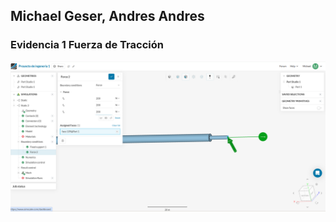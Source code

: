 ## Michael Geser, Andres Andres

### Evidencia 1 Fuerza de Tracción

![Michael](/Imagenes/Michael1.png)
